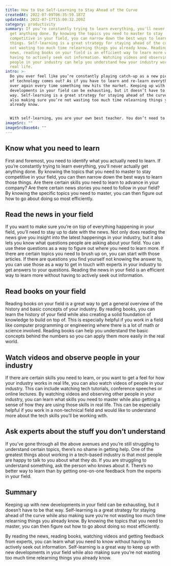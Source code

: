 ```yaml
---
title: How to Use Self-Learning to Stay Ahead of the Curve
createdAt: 2022-07-09T06:35:59.187Z
updatedAt: 2022-07-17T15:00:32.209Z
category: productivity
summary: If you’re constantly trying to learn everything, you'll never actually
  get anything done. By knowing the topics you need to master to stay
  competitive in your field, you can narrow down the best ways to learn those
  things. Self-learning is a great strategy for staying ahead of the curve while
  not wasting too much time relearning things you already know. Reading the
  news, reading books on your field is an efficient way to learn more without
  having to actively seek out information. Watching videos and observing other
  people in your industry can help you understand how your industry works in
  real life.
intro: >-
  Do you ever feel like you’re constantly playing catch-up as a new piece
  of technology comes out? As if you have to learn and re-learn everything all
  over again every time something new hits the market. Keeping up with new
  developments in your field can be exhausting, but it doesn’t have to be that
  way. Self-learning is a great strategy for staying ahead of the curve while
  also making sure you’re not wasting too much time relearning things you
  already know. 


  With self-learning, you are your own best teacher. You don’t need to rely on anyone else to understand something and retain that information. With some strategic planning, learning how to learn new things on your own can not only make you more efficient as an individual, but also help you build a foundation of knowledge that will last through almost any career change or advancement. Here are some ways to use self-learning to stay ahead of the curve:
imageSrc: ""
imageSrcBase64: ""
---
```


## Know what you need to learn

First and foremost, you need to identify what you actually need to learn. If you’re constantly trying to learn everything, you’ll never actually get anything done. By knowing the topics that you need to master to stay competitive in your field, you can then narrow down the best ways to learn those things. Are there certain skills you need to learn to advance in your company? Are there certain news stories you need to follow in your field? By knowing the specific topics you need to master, you can then figure out how to go about doing so most efficiently.

## Read the news in your field

If you want to make sure you’re on top of everything happening in your field, you’ll need to stay up to date with the news. Not only does reading the news give you insight into the latest happenings in your industry, but it also lets you know what questions people are asking about your field. You can use these questions as a way to figure out where you need to learn more. If there are certain topics you need to brush up on, you can start with those articles. If there are questions you find yourself not knowing the answer to, you can use those as a way to get in touch with experts in your industry to get answers to your questions. Reading the news in your field is an efficient way to learn more without having to actively seek out information.

## Read books on your field

Reading books on your field is a great way to get a general overview of the history and basic concepts of your industry. By reading books, you can learn the history of your field while also creating a solid foundation of knowledge to build on top of. This is especially helpful if you work in a field like computer programming or engineering where there is a lot of math or science involved. Reading books can help you understand the basic concepts behind the numbers so you can apply them more easily in the real world.

## Watch videos and observe people in your industry

If there are certain skills you need to learn, or you want to get a feel for how your industry works in real life, you can also watch videos of people in your industry. This can include watching tech tutorials, conference speeches or online lectures. By watching videos and observing other people in your industry, you can learn what skills you need to master while also getting a sense of how they are using those skills in real life. This can be especially helpful if you work in a non-technical field and would like to understand more about the tech skills you’ll be working with.

## Ask experts about the stuff you don’t understand

If you’ve gone through all the above avenues and you’re still struggling to understand certain topics, there’s no shame in getting help. One of the greatest things about working in a tech-based industry is that most people are happy to talk to you about what they do.  If you are struggling to understand something, ask the person who knows about it. There’s no better way to learn than by getting one-on-one feedback from the experts in your field.

## Summary

Keeping up with new developments in your field can be exhausting, but it doesn’t have to be that way. Self-learning is a great strategy for staying ahead of the curve while also making sure you’re not wasting too much time relearning things you already know. By knowing the topics that you need to master, you can then figure out how to go about doing so most efficiently.

By reading the news, reading books, watching videos and getting feedback from experts, you can learn what you need to know without having to actively seek out information. Self-learning is a great way to keep up with new developments in your field while also making sure you’re not wasting too much time relearning things you already know.
